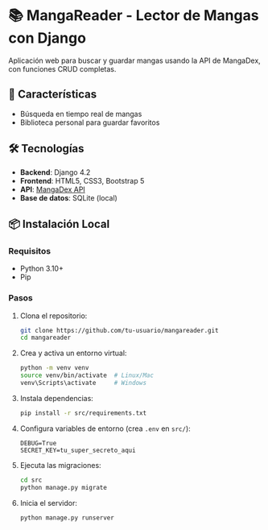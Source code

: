 # 📚 MangaReader - Lector de Mangas con Django


Aplicación web para buscar y guardar mangas usando la API de MangaDex, con funciones CRUD completas.

## 🚀 Características
- Búsqueda en tiempo real de mangas
- Biblioteca personal para guardar favoritos

## 🛠 Tecnologías
- **Backend**: Django 4.2
- **Frontend**: HTML5, CSS3, Bootstrap 5
- **API**: [MangaDex API](https://api.mangadex.org/docs/)
- **Base de datos**:  SQLite (local)

## 📦 Instalación Local
### Requisitos
- Python 3.10+
- Pip

### Pasos
1. Clona el repositorio:
   ```bash
   git clone https://github.com/tu-usuario/mangareader.git
   cd mangareader
   ```

2. Crea y activa un entorno virtual:
   ```bash
   python -m venv venv
   source venv/bin/activate  # Linux/Mac
   venv\Scripts\activate     # Windows
   ```

3. Instala dependencias:
   ```bash
   pip install -r src/requirements.txt
   ```

4. Configura variables de entorno (crea `.env` en `src/`):
   ```env
   DEBUG=True
   SECRET_KEY=tu_super_secreto_aqui
   ```

5. Ejecuta las migraciones:
   ```bash
   cd src
   python manage.py migrate
   ```

6. Inicia el servidor:
   ```bash
   python manage.py runserver
   ```
